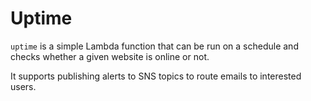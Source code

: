# Uptime

`uptime` is a simple Lambda function that can be run on a schedule and checks
whether a given website is online or not.

It supports publishing alerts to SNS topics to route emails to interested
users.

